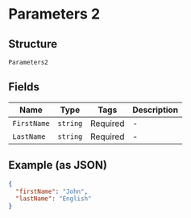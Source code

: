 
# Parameters 2

## Structure

`Parameters2`

## Fields

| Name | Type | Tags | Description |
|  --- | --- | --- | --- |
| `FirstName` | `string` | Required | - |
| `LastName` | `string` | Required | - |

## Example (as JSON)

```json
{
  "firstName": "John",
  "lastName": "English"
}
```

